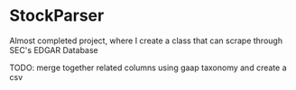 # StockParser

Almost completed project, where I create a class that can scrape through SEC's EDGAR Database 

TODO: merge together related columns using gaap taxonomy and create a csv
